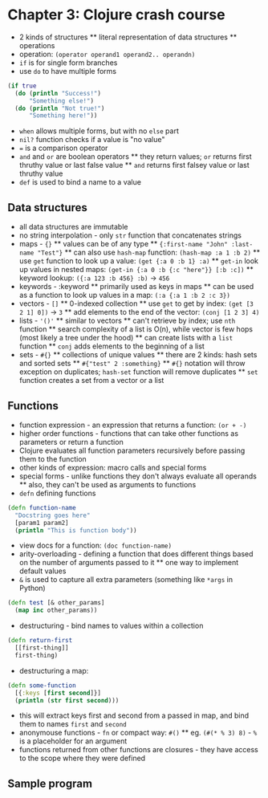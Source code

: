 # Chapter 3: Clojure crash course

* 2 kinds of structures
** literal representation of data structures
** operations
* operation: `(operator operand1 operand2.. operandn)`
* `if` is for single form branches
* use `do` to have multiple forms

```clojure
(if true
  (do (println "Success!")
      "Something else!")
  (do (println "Not true!")
      "Something here!"))
```

* `when` allows multiple forms, but with no `else` part
* `nil?` function checks if a value is "no value"
* `=` is a comparison operator
* `and` and `or` are boolean operators
** they return values; `or` returns first thruthy value or last false value
** `and` returns first falsey value or last thruthy value
* `def` is used to bind a name to a value

## Data structures
* all data structures are immutable
* no string interpolation - only `str` function that concatenates strings
* maps - `{}`
** values can be of any type
** `{:first-name "John" :last-name "Test"}`
** can also use `hash-map` function: `(hash-map :a 1 :b 2)`
** use `get` function to look up a value: `(get {:a 0 :b 1} :a)`
** `get-in` look up values in nested maps: `(get-in {:a 0 :b {:c "here"}} [:b
:c])`
** keyword lookup: `({:a 123 :b 456} :b)` -> `456`
* keywords - :keyword
** primarily used as keys in maps
** can be used as a function to look up values in a map: `(:a {:a 1 :b 2 :c
3})`
* vectors - `[]`
** 0-indexed collection
** use `get` to get by index: `(get [3 2 1] 0])` -> `3`
** add elements to the end of the vector: `(conj [1 2 3] 4)`
* lists - `'()'`
** similar to vectors
** can't retrieve by index; use `nth` function
** search complexity of a list is O(n), while vector is few hops (most likely
a tree under the hood)
** can create lists with a `list` function
** `conj` adds elements to the beginning of a list
* sets - `#{}`
** collections of unique values
** there are 2 kinds: hash sets and sorted sets
** `#{"test" 2 :something}`
** `#{}` notation will throw exception on duplicates; `hash-set` function will
remove duplicates
** `set` function creates a set from a vector or a list

## Functions
* function expression - an expression that returns a function: `(or + -)`
* higher order functions - functions that can take other functions as
  parameters or return a function
* Clojure evaluates all function parameters recursively before passing them to
  the function
* other kinds of expression: macro calls and special forms
* special forms - unlike functions they don't always evaluate all operands
** also, they can't be used as arguments to functions
* `defn` defining functions

```clojure
(defn function-name
  "Docstring goes here"
  [param1 param2]
  (println "This is function body"))
```

* view docs for a function: `(doc function-name)`
* arity-overloading - defining a function that does different things based on
  the number of arguments passed to it
** one way to implement default values
* `&` is used to capture all extra parameters (something like `*args` in
  Python)

```clojure
(defn test [& other_params]
  (map inc other_params))
```

* destructuring - bind names to values within a collection

```clojure
(defn return-first
  [[first-thing]]
  first-thing)
```

* destructuring a map:
```clojure
(defn some-function
  [{:keys [first second]}]
  (println (str first second)))
```
* this will extract keys first and second from a passed in map, and bind them
  to names `first` and `second`
* anonymouse functions - `fn` or compact way: `#()`
** eg. `(#(* % 3) 8)` - `%` is a placeholder for an argument
* functions returned from other functions are closures - they have access to
  the scope where they were defined

## Sample program
